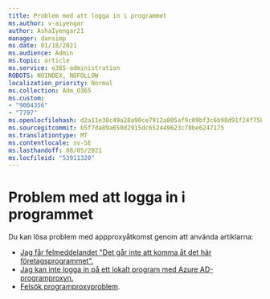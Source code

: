 ```yaml
---
title: Problem med att logga in i programmet
ms.author: v-aiyengar
author: AshaIyengar21
manager: dansimp
ms.date: 01/18/2021
ms.audience: Admin
ms.topic: article
ms.service: o365-administration
ROBOTS: NOINDEX, NOFOLLOW
localization_priority: Normal
ms.collection: Adm_O365
ms.custom:
- "9004356"
- "7797"
ms.openlocfilehash: d2a11e38c49a28a90ce7912a805af9c09bf3c6b98d91f24f75bdb32192bcfa69
ms.sourcegitcommit: b5f7da89a650d2915dc652449623c78be6247175
ms.translationtype: MT
ms.contentlocale: sv-SE
ms.lasthandoff: 08/05/2021
ms.locfileid: "53911320"
---
```

# <a name="problem-when-signing-in-to-my-application"></a>Problem med att logga in i programmet

Du kan lösa problem med appproxyåtkomst genom att använda artiklarna:

- [Jag får felmeddelandet "Det går inte att komma åt det här företagsprogrammet".](https://docs.microsoft.com/azure/active-directory/application-proxy-sign-in-bad-gateway-timeout-error/?WT.mc_id=UI_AAD_Enterprise_Apps_Support_L2_Overview)
- [Jag kan inte logga in på ett lokalt program med Azure AD-programproxyn.](https://docs.microsoft.com/azure/active-directory/application-sign-in-problem-on-premises-application-proxy/?WT.mc_id=UI_AAD_Apps_Sign_In_Support_L2_Proxy)
- [Felsök programproxyproblem](https://docs.microsoft.com/azure/active-directory/manage-apps/application-proxy-debug-apps).
